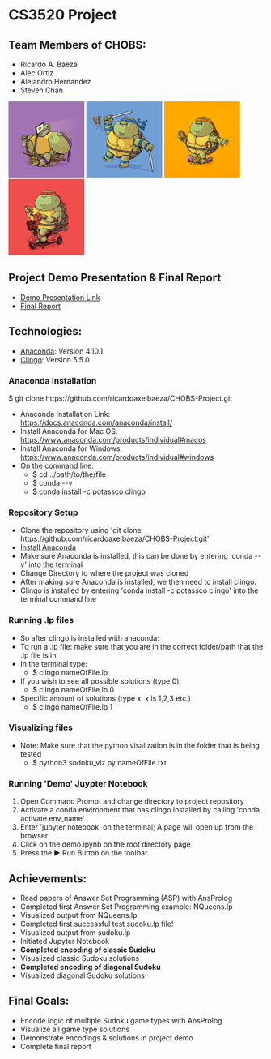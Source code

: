 # CS3520 Project
## Team Members of CHOBS:
* Ricardo A. Baeza
* Alec Ortiz
* Alejandro Hernandez
* Steven Chan

<img src = "images/72dpi-Chunkies_Donnie.jpg" width ="150" /> <img src = "images/72dpi-Chunkies_Leo.jpg" width ="150" /> <img src = "images/72dpi-Chunkies_Michel.jpg" width ="150" /> <img src = "images/72dpi-Chunkies_Raph.jpg" width ="150" />

## Project Demo Presentation & Final Report
* [Demo Presentation Link](https://docs.google.com/presentation/d/1aH7-OurzBJG9XKK3rnm6s1v3DNCxw9iQLi9YTq0D78U/edit?usp=sharing)
* [Final Report](https://docs.google.com/document/d/18IV-GzBeCnLSD5Rx8wjNvmjssOXZmuxpdMMighdQQ_w/edit?usp=sharing)

## Technologies:
* [Anaconda](https://www.anaconda.com): Version 4.10.1
* [Clingo](https://potassco.org/clingo/): Version 5.5.0

### Anaconda Installation
$ git clone https[]()://github.com/ricardoaxelbaeza/CHOBS-Project.git
* Anaconda Installation Link: https://docs.anaconda.com/anaconda/install/
* Install Anaconda for Mac OS: https://www.anaconda.com/products/individual#macos
* Install Anaconda for Windows: https://www.anaconda.com/products/individual#windows
* On the command line:
  * $ cd ../path/to/the/file
  * $ conda --v
  * $ conda install -c potassco clingo

### Repository Setup
* Clone the repository using 'git clone https<nolink>://github.com/ricardoaxelbaeza/CHOBS-Project.git'
* [Install Anaconda](https://docs.anaconda.com/anaconda/install/)
* Make sure Anaconda is installed, this can be done by entering 'conda --v' into the terminal
* Change Directory to where the project was cloned
* After making sure Anaconda is installed, we then need to install clingo. 
* Clingo is installed by entering 'conda install -c potassco clingo' into the terminal command line

### Running .lp files
* So after clingo is installed with anaconda:
* To run a .lp file: make sure that you are in the correct folder/path that the .lp file is in
* In the terminal type: 
  * $ clingo nameOfFile.lp
* If you wish to see all possible solutions (type 0): 
  * $ clingo nameOfFile.lp 0
* Specific amount of solutions (type x: x is 1,2,3 etc.)
  * $ clingo nameOfFile.lp 1

### Visualizing files
* Note: Make sure that the python visalization is in the folder that is being tested
  * $ python3 sodoku_viz.py nameOfFile.txt

### Running 'Demo' Juypter Notebook
1. Open Command Prompt and change directory to project repository
2. Activate a conda environment that has clingo installed by calling 'conda activate env_name'
3. Enter 'jupyter notebook' on the terminal; A page will open up from the browser
4. Click on the demo.ipynb on the root directory page
5. Press the ▶ Run Button on the toolbar

## Achievements:
* Read papers of Answer Set Programming (ASP) with AnsProlog
* Completed first Answer Set Programming example: NQueens.lp
* Visualized output from NQueens.lp
* Completed first successful test sudoku.lp file!
* Visualized output from sudoku.lp
* Initiated Jupyter Notebook
* **Completed encoding of classic Sudoku**
* Visualized classic Sudoku solutions
* **Completed encoding of diagonal Sudoku**
* Visualized diagonal Sudoku solutions
 
## Final Goals:
* Encode logic of multiple Sudoku game types with AnsProlog
* Visualize all game type solutions
* Demonstrate encodings & solutions in project demo
* Complete final report
